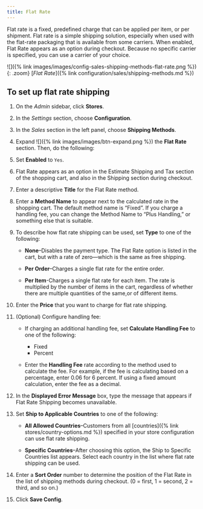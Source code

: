 ```yaml
---
title: Flat Rate
---
```


Flat rate is a fixed, predefined charge that can be applied per item, or per shipment. Flat rate is a simple shipping solution, especially when used with the flat-rate packaging that is available from some carriers. When enabled, Flat Rate appears as an option during checkout. Because no specific carrier is specified, you can use a carrier of your choice.

![]({% link images/images/config-sales-shipping-methods-flat-rate.png %}){: .zoom}
 [*Flat Rate*]({% link configuration/sales/shipping-methods.md %})

## To set up flat rate shipping

1.  On the _Admin_ sidebar, click **Stores**.

1.  In the _Settings_ section, choose **Configuration**.

1.  In the _Sales_ section in the left panel, choose **Shipping Methods**.

1.  Expand ![]({% link images/images/btn-expand.png %}) the **Flat Rate** section. Then, do the following:

1.  Set **Enabled** to `Yes`.

1.  Flat Rate appears as an option in the Estimate Shipping and Tax section of the shopping cart, and also in the Shipping section during checkout.

1.  Enter a descriptive **Title** for the Flat Rate method.

1.  Enter a **Method Name** to appear next to the calculated rate in the shopping cart. The default method name is “Fixed”. If you charge a handling fee, you can change the Method Name to “Plus Handling,” or something else that is suitable.

1.  To describe how flat rate shipping can be used, set **Type** to one of the following:

    * **None**–Disables the payment type. The Flat Rate option is listed in the cart, but with a rate of zero—which is the same as free shipping.

    * **Per Order**–Charges a single flat rate for the entire order.

    * **Per Item**-Charges a single flat rate for each item. The rate is multiplied by the number of items in the cart, regardless of whether there are multiple quantities of the same,or of different items.

1.  Enter the **Price** that you want to charge for flat rate shipping.

1.  (Optional) Configure handling fee:

     *  If charging an additional handling fee, set **Calculate Handling Fee** to one of the following:

        * Fixed
        * Percent

    * Enter the **Handling Fee** rate according to the method used to calculate the fee. For example, if the fee is calculating based on a percentage, enter 0.06 for 6 percent. If using a fixed amount calculation, enter the fee as a decimal.

1.  In the **Displayed Error Message** box, type the message that appears if Flat Rate Shipping becomes unavailable.

1.  Set **Ship to Applicable Countries** to one of the following:

    *  **All Allowed Countries**–Customers from all [countries]({% link stores/country-options.md %}) specified in your store configuration can use flat rate shipping.

    *  **Specific Countries**–After choosing this option, the Ship to Specific Countries list appears. Select each country in the list where flat rate shipping can be used.

1.  Enter a **Sort Order** number to determine the position of the Flat Rate in the list of shipping methods during checkout. (0 = first, 1 = second, 2 = third, and so on.)

1.  Click **Save Config**.
